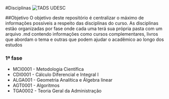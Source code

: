 #Disciplinas ![TADS UDESC](https://img.shields.io/badge/TADS-UDESC-brightgreen.svg)

##Objetivo
O objetivo deste repositório é centralizar o máximo de informações possíveis a respeito das disciplinas do curso. As disciplinas estão organizadas por fase onde cada uma terá sua própria pasta com um arquivo .md contendo informações como cursos complementares, livros que abordam o tema e outras que podem ajudar o acadêmico ao longo dos estudos </br>

### 1ª fase

* MCI0001 - Metodologia Científica
* CDI0001 - Cálculo Diferencial e Integral I
* ALGA001 - Geometria Analítica e Álgebra linear
* AGT0001 - Algoritmos
* TGA0002 - Teoria Geral da Administração
